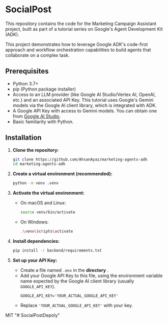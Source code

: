 # SocialPost


This repository contains the code for the Marketing Campaign Assistant project, built as part of a tutorial series on Google's Agent Development Kit (ADK).


This project demonstrates how to leverage Google ADK's code-first approach and workflow orchestration capabilities to build agents that collaborate on a complex task.



## Prerequisites

*   Python 3.7+
*   pip (Python package installer)
*   Access to an LLM provider (like Google AI Studio/Vertex AI, OpenAI, etc.) and an associated API Key. This tutorial uses Google's Gemini models via the Google AI client library, which is integrated with ADK.
*   A Google API Key with access to Gemini models. You can obtain one from [Google AI Studio](https://aistudio.google.com/).
*   Basic familiarity with Python.

## Installation

1.  **Clone the repository:**
    ```bash
    git clone https://github.com/AhsanAyaz/marketing-agents-adk
    cd marketing-agents-adk
    ```
2.  **Create a virtual environment (recommended):**
    ```bash
    python -m venv .venv
    ```
3.  **Activate the virtual environment:**
    *   On macOS and Linux:
        ```bash
        source venv/bin/activate
        ```
    *   On Windows:
        ```bash
        .\venv\Scripts\activate
        ```
4.  **Install dependencies:**
    ```bash
    pip install -r backend/requirements.txt
    ```
    
5.  **Set up your API Key:**
    *   Create a file named `.env` in the **directory** .
    *   Add your Google API Key to this file, using the environment variable name expected by the Google AI client library (usually `GOOGLE_API_KEY`).
        ```env
        GOOGLE_API_KEY='YOUR_ACTUAL_GOOGLE_API_KEY'
        ```
    *   Replace `'YOUR_ACTUAL_GOOGLE_API_KEY'` with your key.








MIT
"# SocialPostDepoly" 



